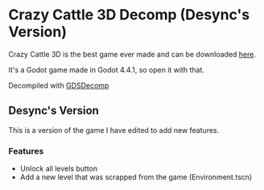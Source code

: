 # Crazy Cattle 3D Decomp (Desync's Version)
Crazy Cattle 3D is the best game ever made and can be downloaded [here](https://4nn4t4t.itch.io/crazycattle3d).

It's a Godot game made in Godot 4.4.1, so open it with that.

Decompiled with [GDSDecomp](https://github.com/GDRETools/gdsdecomp)

## Desync's Version 
This is a version of the game I have edited to add new features.

### Features 
- Unlock all levels button
- Add a new level that was scrapped from the game (Environment.tscn)
